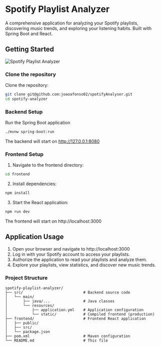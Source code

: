 # Spotify Playlist Analyzer
A comprehensive application for analyzing your Spotify playlists, discovering music trends, and exploring your listening habits. Built with Spring Boot and React.

## Getting Started

![Spotify Playlist Analyzer](./img/main.png)    

### Clone the repository
Clone the repository:
```bash
git clone git@github.com:joaoafonso02/spotifyAnalyser.git
cd spotify-analyzer
```

### Backend Setup
Run the Spring Boot application
```bash
./mvnw spring-boot:run    
```
The backend will start on http://127.0.0.1:8080

### Frontend Setup
1. Navigate to the frontend directory:
```bash
cd frontend
```
2. Install dependencies:
```bash
npm install
```
3. Start the React application:
```bash
npm run dev
```
The frontend will start on http://localhost:3000

## Application Usage
1. Open your browser and navigate to http://localhost:3000
2. Log in with your Spotify account to access your playlists.
3. Authorize the application to read your playlists and analyze them.
4. Explore your playlists, view statistics, and discover new music trends.

### Project Structure
```
spotify-playlist-analyzer/
├── src/                           # Backend source code
│   └── main/
│       ├── java/...               # Java classes
│       └── resources/
│           ├── application.yml    # Application configuration
│           └── static/            # Compiled frontend (production)
├── frontend/                      # Frontend React application
│   ├── public/
│   ├── src/
│   └── package.json
├── pom.xml                        # Maven configuration
└── README.md                      # This file
```